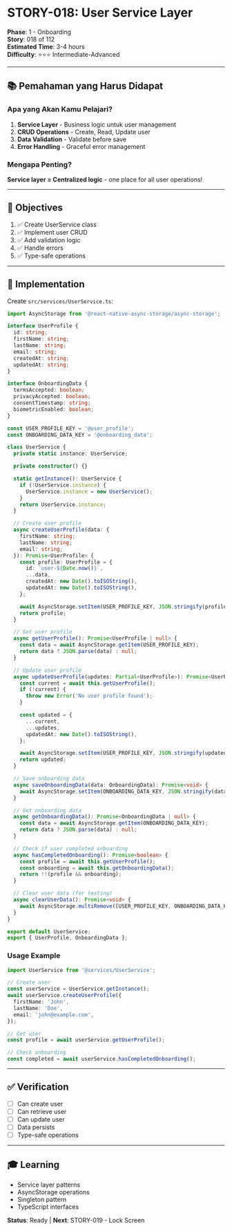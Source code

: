 # STORY-018: User Service Layer

**Phase**: 1 - Onboarding  
**Story**: 018 of 112  
**Estimated Time**: 3-4 hours  
**Difficulty**: ⭐⭐⭐ Intermediate-Advanced

---

## 📚 Pemahaman yang Harus Didapat

### Apa yang Akan Kamu Pelajari?

1. **Service Layer** - Business logic untuk user management
2. **CRUD Operations** - Create, Read, Update user
3. **Data Validation** - Validate before save
4. **Error Handling** - Graceful error management

### Mengapa Penting?

**Service layer = Centralized logic** - one place for all user operations!

---

## 🎯 Objectives

1. ✅ Create UserService class
2. ✅ Implement user CRUD
3. ✅ Add validation logic
4. ✅ Handle errors
5. ✅ Type-safe operations

---

## 📝 Implementation

Create `src/services/UserService.ts`:

```typescript
import AsyncStorage from '@react-native-async-storage/async-storage';

interface UserProfile {
  id: string;
  firstName: string;
  lastName: string;
  email: string;
  createdAt: string;
  updatedAt: string;
}

interface OnboardingData {
  termsAccepted: boolean;
  privacyAccepted: boolean;
  consentTimestamp: string;
  biometricEnabled: boolean;
}

const USER_PROFILE_KEY = '@user_profile';
const ONBOARDING_DATA_KEY = '@onboarding_data';

class UserService {
  private static instance: UserService;

  private constructor() {}

  static getInstance(): UserService {
    if (!UserService.instance) {
      UserService.instance = new UserService();
    }
    return UserService.instance;
  }

  // Create user profile
  async createUserProfile(data: {
    firstName: string;
    lastName: string;
    email: string;
  }): Promise<UserProfile> {
    const profile: UserProfile = {
      id: `user-${Date.now()}`,
      ...data,
      createdAt: new Date().toISOString(),
      updatedAt: new Date().toISOString(),
    };

    await AsyncStorage.setItem(USER_PROFILE_KEY, JSON.stringify(profile));
    return profile;
  }

  // Get user profile
  async getUserProfile(): Promise<UserProfile | null> {
    const data = await AsyncStorage.getItem(USER_PROFILE_KEY);
    return data ? JSON.parse(data) : null;
  }

  // Update user profile
  async updateUserProfile(updates: Partial<UserProfile>): Promise<UserProfile> {
    const current = await this.getUserProfile();
    if (!current) {
      throw new Error('No user profile found');
    }

    const updated = {
      ...current,
      ...updates,
      updatedAt: new Date().toISOString(),
    };

    await AsyncStorage.setItem(USER_PROFILE_KEY, JSON.stringify(updated));
    return updated;
  }

  // Save onboarding data
  async saveOnboardingData(data: OnboardingData): Promise<void> {
    await AsyncStorage.setItem(ONBOARDING_DATA_KEY, JSON.stringify(data));
  }

  // Get onboarding data
  async getOnboardingData(): Promise<OnboardingData | null> {
    const data = await AsyncStorage.getItem(ONBOARDING_DATA_KEY);
    return data ? JSON.parse(data) : null;
  }

  // Check if user completed onboarding
  async hasCompletedOnboarding(): Promise<boolean> {
    const profile = await this.getUserProfile();
    const onboarding = await this.getOnboardingData();
    return !!(profile && onboarding);
  }

  // Clear user data (for testing)
  async clearUserData(): Promise<void> {
    await AsyncStorage.multiRemove([USER_PROFILE_KEY, ONBOARDING_DATA_KEY]);
  }
}

export default UserService;
export { UserProfile, OnboardingData };
```

### Usage Example

```typescript
import UserService from '@services/UserService';

// Create user
const userService = UserService.getInstance();
await userService.createUserProfile({
  firstName: 'John',
  lastName: 'Doe',
  email: 'john@example.com',
});

// Get user
const profile = await userService.getUserProfile();

// Check onboarding
const completed = await userService.hasCompletedOnboarding();
```

---

## ✅ Verification

- [ ] Can create user
- [ ] Can retrieve user
- [ ] Can update user
- [ ] Data persists
- [ ] Type-safe operations

---

## 🎓 Learning

- Service layer patterns
- AsyncStorage operations
- Singleton pattern
- TypeScript interfaces

**Status**: Ready | **Next**: STORY-019 - Lock Screen
